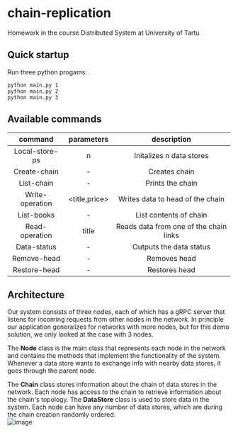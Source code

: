 # chain-replication
Homework in the course Distributed System at University of Tartu

## Quick startup 
Run three python progams:

    python main.py 1
    python main.py 2
    python main.py 3


## Available commands

|     command      | parameters |              description               | 
|:----------------:|:----------:|:--------------------------------------:|
|  Local-store-ps  |     n      |        Initalizes n data stores        |
|  Create-chain    |     -      |             Creates chain              |
|   List-chain   |     -      |            Prints the chain            |
|    Write-operation    |    <title,price>    |    Writes data to head of the chain    |
|    List-books   |     -      |         List contents of chain         |
|  Read-operation   |     title      | Reads data from one of the chain links |
|   Data-status   |     -      |        Outputs the data status         |
| Remove-head |     -      |              Removes head              |
| Restore-head |     -      |             Restores head              |

## Architecture


Our system consists of three nodes, each of which has a gRPC server that listens for incoming requests from other nodes in the network. In principle our application generalizes for networks with more nodes, but for this demo solution, we only looked at the case with 3 nodes.<br>

The **Node** class is the main class that represents each node in the network and contains the methods that implement the functionality of the system. Whenever a data store wants to exchange info with nearby data stores, it goes through the parent node. <br>

The **Chain** class stores information about the chain of data stores in the network. Each node has access to the chain to retrieve information about the chain's topology. The **DataStore** class is used to store data in the system. Each node can have any number of data stores, which are during the chain creation randomly ordered.<br>
![image](https://user-images.githubusercontent.com/37042229/236919717-e4a24ed1-85d4-4b1b-a871-801ae53d8698.png)
